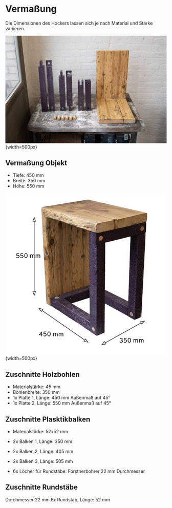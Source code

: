 # Vermaßung

Die Dimensionen des Hockers lassen sich je nach Material und Stärke variieren.

![pic](res/assets/media/img/regenholz_precious-hocker_components.jpg){width=500px}

## Vermaßung Objekt

- Tiefe: 450 mm
- Breite: 350 mm
- Höhe: 550 mm

![pic](res/assets/media/img/regenholz_precious-hocker_dimensions-01.jpg){width=500px}


## Zuschnitte Holzbohlen 

- Materialstärke: 45 mm
- Bohlenbreite: 350 mm
- 1x Platte 1, Länge: 450 mm Außenmaß auf 45°
- 1x Platte 2, Länge: 550 mm Außenmaß auf 45°

## Zuschnitte Plasktikbalken 

- Materialstärke: 52x52 mm
- 2x Balken 1, Länge: 350 mm
- 2x Balken 2, Länge: 405 mm
- 2x Balken 3, Länge: 505 mm

- 6x Löcher für Rundstäbe: Forstnerbohrer 22 mm Durchmesser

## Zuschnitte Rundstäbe

Durchmesser:22 mm
6x Rundstab, Länge: 52 mm
